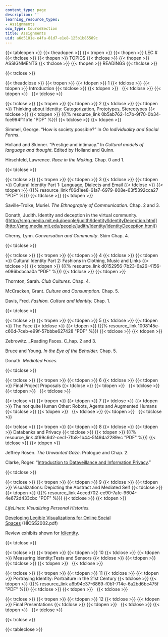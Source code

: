 ```yaml
---
content_type: page
description: ''
learning_resource_types:
- Assignments
ocw_type: CourseSection
title: Assignments
uid: a6d5101e-e4fa-81d7-e1e8-125b1b85589c
---
```


{{< tableopen >}}
{{< theadopen >}}
{{< tropen >}}
{{< thopen >}}
LEC #
{{< thclose >}}
{{< thopen >}}
TOPICS
{{< thclose >}}
{{< thopen >}}
ASSIGNMENTS
{{< thclose >}}
{{< thopen >}}
READINGS
{{< thclose >}}

{{< trclose >}}

{{< theadclose >}}
{{< tropen >}}
{{< tdopen >}}
1
{{< tdclose >}}
{{< tdopen >}}
Introduction
{{< tdclose >}}
{{< tdopen >}}
 
{{< tdclose >}}
{{< tdopen >}}
 
{{< tdclose >}}

{{< trclose >}}
{{< tropen >}}
{{< tdopen >}}
2
{{< tdclose >}}
{{< tdopen >}}
Thinking about Identity: Categorization, Prototypes, Stereotypes
{{< tdclose >}}
{{< tdopen >}}
({{% resource_link 0b5ab762-1c7b-9f70-0b34-fce994f11b1e "PDF" %}})
{{< tdclose >}}
{{< tdopen >}}


Simmel, George. “How is society possible?” In _On Individuality and Social Forms_.

Holland and Skinner. “Prestige and intimacy.” In _Cultural models of language and thought._ Edited by Holland and Quinn.

Hirschfeld, Lawrence. _Race in the Making._ Chap. 0 and 1.


{{< tdclose >}}

{{< trclose >}}
{{< tropen >}}
{{< tdopen >}}
3
{{< tdclose >}}
{{< tdopen >}}
Cultural Identity Part 1: Language, Dialects and Email
{{< tdclose >}}
{{< tdopen >}}
({{% resource_link f06d1ee8-61a7-6979-808e-63f5392cca27 "PDF" %}})
{{< tdclose >}}
{{< tdopen >}}


Saville-Troike, Muriel. _The Ethnography of Communication._ Chap. 2 and 3.

Donath, Judith. Identity and deception in the virtual community.([http://smg.media.mit.edu/people/judith/Identity/IdentityDeception.html](http://smg.media.mit.edu/people/judith/Identity/IdentityDeception.html))

Cherny, Lynn. _Conversation and Community_. Skim Chap. 4.


{{< tdclose >}}

{{< trclose >}}
{{< tropen >}}
{{< tdopen >}}
4
{{< tdclose >}}
{{< tdopen >}}
Cultural Identity Part 2: Fashions in Clothing, Music and Links
{{< tdclose >}}
{{< tdopen >}}
({{% resource_link d0152956-7b23-6a26-4156-e086bcbcaa0a "PDF" %}})
{{< tdclose >}}
{{< tdopen >}}


Thornton, Sarah. _Club Cultures._ Chap. 4.

McCracken, Grant. _Culture and Consumption._ Chap. 5.

Davis, Fred. _Fashion. Culture and Identity._ Chap. 1.


{{< tdclose >}}

{{< trclose >}}
{{< tropen >}}
{{< tdopen >}}
5
{{< tdclose >}}
{{< tdopen >}}
The Face
{{< tdclose >}}
{{< tdopen >}}
({{% resource_link 1008145e-c60d-7ceb-e99f-57bbbe627428 "PDF" %}})
{{< tdclose >}}
{{< tdopen >}}


Zebrowitz. _Reading Faces. C_hap. 2 and 3.

Bruce and Young. _In the Eye of the Beholder._ Chap. 5.

Donath. _Mediated Faces._


{{< tdclose >}}

{{< trclose >}}
{{< tropen >}}
{{< tdopen >}}
6
{{< tdclose >}}
{{< tdopen >}}
Final Project Proposals
{{< tdclose >}}
{{< tdopen >}}
 
{{< tdclose >}}
{{< tdopen >}}
 
{{< tdclose >}}

{{< trclose >}}
{{< tropen >}}
{{< tdopen >}}
7
{{< tdclose >}}
{{< tdopen >}}
The not quite Human Other: Robots, Agents and Augmented Humans
{{< tdclose >}}
{{< tdopen >}}
 
{{< tdclose >}}
{{< tdopen >}}
 
{{< tdclose >}}

{{< trclose >}}
{{< tropen >}}
{{< tdopen >}}
8
{{< tdclose >}}
{{< tdopen >}}
Databanks and Privacy
{{< tdclose >}}
{{< tdopen >}}
({{% resource_link 4f99c6d2-cec1-7fb8-1b44-5f494a2289ec "PDF" %}})
{{< tdclose >}}
{{< tdopen >}}


Jeffrey Rosen. _The Unwanted Gaze_. Prologue and Chap. 2.

Clarke, Roger. “[Introduction to Dataveillance and Information Privacy](http://www.rogerclarke.com/DV/Intro.html).”


{{< tdclose >}}

{{< trclose >}}
{{< tropen >}}
{{< tdopen >}}
9
{{< tdclose >}}
{{< tdopen >}}
Visualizations: Depicting the Abstract and Mediated Self
{{< tdclose >}}
{{< tdopen >}}
({{% resource_link 4eced702-ee90-7afc-9604-4e672d433cbc "PDF" %}})
{{< tdclose >}}
{{< tdopen >}}


_LifeLines: Visualizing Personal Histories._

[Developing Legible Visualizations for Online Social Spaces](http://smg.media.mit.edu/papers/danah/HICSS2002.pdf) (HICSS2002.pdf)

Review exhibits shown for [Id/entity](http://identity.media.mit.edu/exhibition.html).


{{< tdclose >}}

{{< trclose >}}
{{< tropen >}}
{{< tdopen >}}
10
{{< tdclose >}}
{{< tdopen >}}
Measuring Identity:Tests and Sensors
{{< tdclose >}}
{{< tdopen >}}
 
{{< tdclose >}}
{{< tdopen >}}
 
{{< tdclose >}}

{{< trclose >}}
{{< tropen >}}
{{< tdopen >}}
11
{{< tdclose >}}
{{< tdopen >}}
Portraying Identity: Portraiture in the 21st Century
{{< tdclose >}}
{{< tdopen >}}
({{% resource_link a6b94c37-6869-f0b1-714e-6a2bd6bc475f "PDF" %}})
{{< tdclose >}}
{{< tdopen >}}
 
{{< tdclose >}}

{{< trclose >}}
{{< tropen >}}
{{< tdopen >}}
12
{{< tdclose >}}
{{< tdopen >}}
Final Presentations
{{< tdclose >}}
{{< tdopen >}}
 
{{< tdclose >}}
{{< tdopen >}}
 
{{< tdclose >}}

{{< trclose >}}

{{< tableclose >}}
